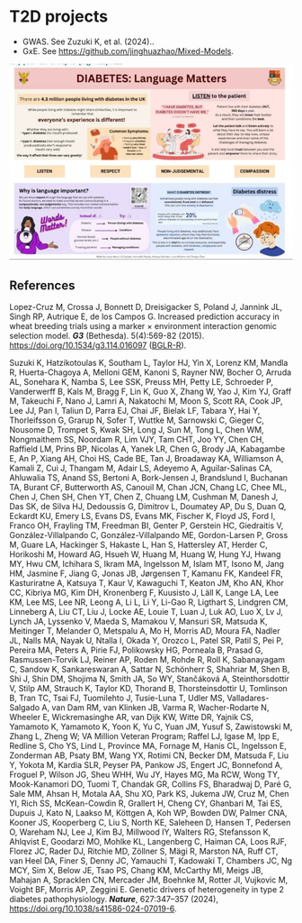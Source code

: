 # T2D projects

- GWAS. See Zuzuki K, et al. (2024)..
- GxE. See <https://github.com/jinghuazhao/Mixed-Models>.

![](T2D.jpg)

## References

Lopez-Cruz M, Crossa J, Bonnett D, Dreisigacker S, Poland J, Jannink JL, Singh RP, Autrique E, de los Campos G. Increased prediction accuracy in wheat breeding trials using a marker × environment interaction genomic selection model. ***G3*** (Bethesda). 5(4):569-82 (2015). <https://doi.org/10.1534/g3.114.016097> ([BGLR-R](https://github.com/gdlc/BGLR-R)).

Suzuki K, Hatzikotoulas K, Southam L, Taylor HJ, Yin X, Lorenz KM, Mandla R, Huerta-Chagoya A, Melloni GEM, Kanoni S, Rayner NW, Bocher O, Arruda AL, Sonehara K, Namba S, Lee SSK, Preuss MH, Petty LE, Schroeder P, Vanderwerff B, Kals M, Bragg F, Lin K, Guo X, Zhang W, Yao J, Kim YJ, Graff M, Takeuchi F, Nano J, Lamri A, Nakatochi M, Moon S, Scott RA, Cook JP, Lee JJ, Pan I, Taliun D, Parra EJ, Chai JF, Bielak LF, Tabara Y, Hai Y, Thorleifsson G, Grarup N, Sofer T, Wuttke M, Sarnowski C, Gieger C, Nousome D, Trompet S, Kwak SH, Long J, Sun M, Tong L, Chen WM, Nongmaithem SS, Noordam R, Lim VJY, Tam CHT, Joo YY, Chen CH, Raffield LM, Prins BP, Nicolas A, Yanek LR, Chen G, Brody JA, Kabagambe E, An P, Xiang AH, Choi HS, Cade BE, Tan J, Broadaway KA, Williamson A, Kamali Z, Cui J, Thangam M, Adair LS, Adeyemo A, Aguilar-Salinas CA, Ahluwalia TS, Anand SS, Bertoni A, Bork-Jensen J, Brandslund I, Buchanan TA, Burant CF, Butterworth AS, Canouil M, Chan JCN, Chang LC, Chee ML, Chen J, Chen SH, Chen YT, Chen Z, Chuang LM, Cushman M, Danesh J, Das SK, de Silva HJ, Dedoussis G, Dimitrov L, Doumatey AP, Du S, Duan Q, Eckardt KU, Emery LS, Evans DS, Evans MK, Fischer K, Floyd JS, Ford I, Franco OH, Frayling TM, Freedman BI, Genter P, Gerstein HC, Giedraitis V, González-Villalpando C, González-Villalpando ME, Gordon-Larsen P, Gross M, Guare LA, Hackinger S, Hakaste L, Han S, Hattersley AT, Herder C, Horikoshi M, Howard AG, Hsueh W, Huang M, Huang W, Hung YJ, Hwang MY, Hwu CM, Ichihara S, Ikram MA, Ingelsson M, Islam MT, Isono M, Jang HM, Jasmine F, Jiang G, Jonas JB, Jørgensen T, Kamanu FK, Kandeel FR, Kasturiratne A, Katsuya T, Kaur V, Kawaguchi T, Keaton JM, Kho AN, Khor CC, Kibriya MG, Kim DH, Kronenberg F, Kuusisto J, Läll K, Lange LA, Lee KM, Lee MS, Lee NR, Leong A, Li L, Li Y, Li-Gao R, Ligthart S, Lindgren CM, Linneberg A, Liu CT, Liu J, Locke AE, Louie T, Luan J, Luk AO, Luo X, Lv J, Lynch JA, Lyssenko V, Maeda S, Mamakou V, Mansuri SR, Matsuda K, Meitinger T, Melander O, Metspalu A, Mo H, Morris AD, Moura FA, Nadler JL, Nalls MA, Nayak U, Ntalla I, Okada Y, Orozco L, Patel SR, Patil S, Pei P, Pereira MA, Peters A, Pirie FJ, Polikowsky HG, Porneala B, Prasad G, Rasmussen-Torvik LJ, Reiner AP, Roden M, Rohde R, Roll K, Sabanayagam C, Sandow K, Sankareswaran A, Sattar N, Schönherr S, Shahriar M, Shen B, Shi J, Shin DM, Shojima N, Smith JA, So WY, Stančáková A, Steinthorsdottir V, Stilp AM, Strauch K, Taylor KD, Thorand B, Thorsteinsdottir U, Tomlinson B, Tran TC, Tsai FJ, Tuomilehto J, Tusie-Luna T, Udler MS, Valladares-Salgado A, van Dam RM, van Klinken JB, Varma R, Wacher-Rodarte N, Wheeler E, Wickremasinghe AR, van Dijk KW, Witte DR, Yajnik CS, Yamamoto K, Yamamoto K, Yoon K, Yu C, Yuan JM, Yusuf S, Zawistowski M, Zhang L, Zheng W; VA Million Veteran Program; Raffel LJ, Igase M, Ipp E, Redline S, Cho YS, Lind L, Province MA, Fornage M, Hanis CL, Ingelsson E, Zonderman AB, Psaty BM, Wang YX, Rotimi CN, Becker DM, Matsuda F, Liu Y, Yokota M, Kardia SLR, Peyser PA, Pankow JS, Engert JC, Bonnefond A, Froguel P, Wilson JG, Sheu WHH, Wu JY, Hayes MG, Ma RCW, Wong TY, Mook-Kanamori DO, Tuomi T, Chandak GR, Collins FS, Bharadwaj D, Paré G, Sale MM, Ahsan H, Motala AA, Shu XO, Park KS, Jukema JW, Cruz M, Chen YI, Rich SS, McKean-Cowdin R, Grallert H, Cheng CY, Ghanbari M, Tai ES, Dupuis J, Kato N, Laakso M, Köttgen A, Koh WP, Bowden DW, Palmer CNA, Kooner JS, Kooperberg C, Liu S, North KE, Saleheen D, Hansen T, Pedersen O, Wareham NJ, Lee J, Kim BJ, Millwood IY, Walters RG, Stefansson K, Ahlqvist E, Goodarzi MO, Mohlke KL, Langenberg C, Haiman CA, Loos RJF, Florez JC, Rader DJ, Ritchie MD, Zöllner S, Mägi R, Marston NA, Ruff CT, van Heel DA, Finer S, Denny JC, Yamauchi T, Kadowaki T, Chambers JC, Ng MCY, Sim X, Below JE, Tsao PS, Chang KM, McCarthy MI, Meigs JB, Mahajan A, Spracklen CN, Mercader JM, Boehnke M, Rotter JI, Vujkovic M, Voight BF, Morris AP, Zeggini E. Genetic drivers of heterogeneity in type 2 diabetes pathophysiology. ***Nature***, 627:347–357 (2024), <https://doi.org/10.1038/s41586-024-07019-6>.
